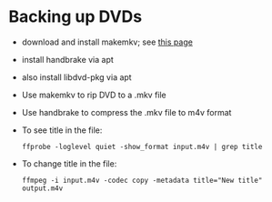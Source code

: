 # Backing up DVDs

- download and install makemkv; see [this
  page](https://forum.makemkv.com/forum/viewtopic.php?f=3&t=224)

- install handbrake via apt

- also install libdvd-pkg via apt

- Use makemkv to rip DVD to a .mkv file

- Use handbrake to compress the .mkv file to m4v format

- To see title in the file:

  ```
  ffprobe -loglevel quiet -show_format input.m4v | grep title
  ```

- To change title in the file:

  ```
  ffmpeg -i input.m4v -codec copy -metadata title="New title" output.m4v
  ```
